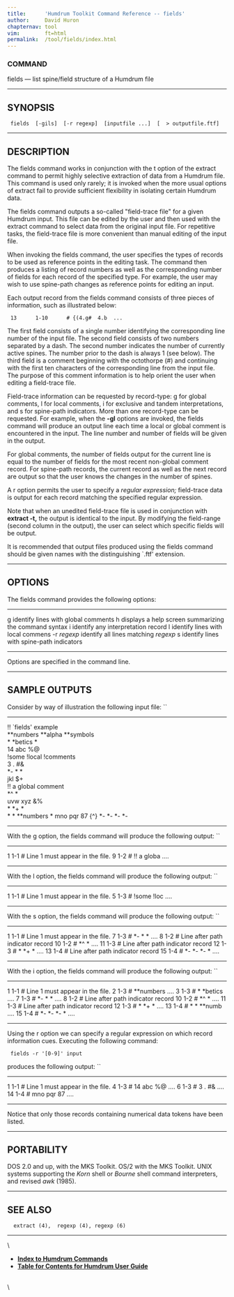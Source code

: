 ```yaml
---
title:		'Humdrum Toolkit Command Reference -- fields'
author:		David Huron
chapternav:	tool
vim:		ft=html
permalink:	/tool/fields/index.html
---
```



### COMMAND

<span class="tool">fields</span> &mdash; list spine/field structure of a Humdrum file

------------------------------------------------------------------------

## SYNOPSIS ##

` fields  [-gils]  [-r regexp]  [inputfile ...]  [  > outputfile.ftf]`

------------------------------------------------------------------------

## DESCRIPTION ##

The <span class="tool">fields</span> command works in conjunction with the <span class="option">t</span> option of
the <span class="tool">extract</span> command to permit highly selective extraction of data
from a Humdrum file. This command is used only rarely; it is invoked
when the more usual options of <span class="tool">extract</span> fail to provide sufficient
flexibility in isolating certain Humdrum data.

The <span class="tool">fields</span> command outputs a so-called \"field-trace file\" for a
given Humdrum input. This file can be edited by the user and then used
with the <span class="tool">extract</span> command to select data from the original input
file. For repetitive tasks, the field-trace file is more convenient than
manual editing of the input file.

When invoking the <span class="tool">fields</span> command, the user specifies the types of
records to be used as reference points in the editing task. The command
then produces a listing of record numbers as well as the corresponding
number of fields for each record of the specified type. For example, the
user may wish to use spine-path changes as reference points for editing
an input.

Each output record from the <span class="tool">fields</span> command consists of three pieces
of information, such as illustrated below:

` 13      1-10      # {(4.g#  4.b  ...`

The first field consists of a single number identifying the
corresponding line number of the input file. The second field consists
of two numbers separated by a dash. The second number indicates the
number of currently active spines. The number prior to the dash is
always 1 (see below). The third field is a comment beginning with the
octothorpe (\#) and continuing with the first ten characters of the
corresponding line from the input file. The purpose of this comment
information is to help orient the user when editing a field-trace file.

Field-trace information can be requested by record-type: <span class="option">g</span> for
global comments, <span class="option">l</span> for local comments, <span class="option">i</span> for exclusive and
tandem interpretations, and <span class="option">s</span> for spine-path indicators. More than
one record-type can be requested. For example, when the **-gl** options
are invoked, the <span class="tool">fields</span> command will produce an output line each
time a local or global comment is encountered in the input. The line
number and number of fields will be given in the output.

For global comments, the number of fields output for the current line is
equal to the number of fields for the most recent non-global comment
record. For spine-path records, the current record as well as the next
record are output so that the user knows the changes in the number of
spines.

A <span class="option">r</span> option permits the user to specify a *regular expression;*
field-trace data is output for each record matching the specified
regular expression.

Note that when an unedited field-trace file is used in conjunction with
**extract -t,** the output is identical to the input. By modifying the
field-range (second column in the output), the user can select which
specific fields will be output.

It is recommended that output files produced using the <span class="tool">fields</span>
command should be given names with the distinguishing \`.ftf\'
extension.

------------------------------------------------------------------------

## OPTIONS ##

The <span class="tool">fields</span> command provides the following options:

------------- -------------------------------------------------------
<span class="option">g</span>        identify lines with global comments
<span class="option">h</span>        displays a help screen summarizing the command syntax
<span class="option">i</span>        identify any interpretation record
<span class="option">l</span>        identify lines with local commens
-r *regexp*   identify all lines matching *regexp*
<span class="option">s</span>        identify lines with spine-path indicators
------------- -------------------------------------------------------

Options are specified in the command line.

------------------------------------------------------------------------

## SAMPLE OUTPUTS ##

Consider by way of illustration the following input file: ``

----------------------- ----------- ------------- ------
!! \`fields\' example                             
\*\*numbers             \*\*alpha   \*\*symbols   
\*                      \*betics    \*            
14                      abc         \%@           
!some                   !local      !comments     
3                       .           \#&           
\*-                     \*          \*            
jkl                     \$+                       
!! a global comment                               
\*\^                    \*                        
uvw                     xyz         &%            
\*                      \*+         \*            
\*                      \*          \*\*numbers   \*
mno                     pqr         87            {\^}
\*-                     \*-         \*-           \*-
----------------------- ----------- ------------- ------

With the <span class="option">g</span> option, the fields command will produce the following
output: ``

--- ----- ------------------------------------
1   1-1   \# Line 1 must appear in the file.
9   1-2   \# !! a globa \....
--- ----- ------------------------------------

With the <span class="option">l</span> option, the fields command will produce the following
output: ``

--- ----- ------------------------------------
1   1-1   \# Line 1 must appear in the file.
5   1-3   \# !some !loc \....
--- ----- ------------------------------------

With the <span class="option">s</span> option, the fields command will produce the following
output: ``

---- ----- -------------------------------------
1    1-1   \# Line 1 must appear in the file.
7    1-3   \# \*- \* \* \....
8    1-2   \# Line after path indicator record
10   1-2   \# \*\^ \* \....
11   1-3   \# Line after path indicator record
12   1-3   \# \* \*+ \* \....
13   1-4   \# Line after path indicator record
15   1-4   \# \*- \*- \*- \* \....
---- ----- -------------------------------------

With the <span class="option">i</span> option, the fields command will produce the following
output: ``

---- ----- -------------------------------------
1    1-1   \# Line 1 must appear in the file.
2    1-3   \# \*\*numbers \....
3    1-3   \# \* \*betics \....
7    1-3   \# \*- \* \* \....
8    1-2   \# Line after path indicator record
10   1-2   \# \*\^ \* \....
11   1-3   \# Line after path indicator record
12   1-3   \# \* \*+ \* \....
13   1-4   \# \* \* \*\*numb \....
15   1-4   \# \*- \*- \*- \* \....
---- ----- -------------------------------------

Using the <span class="option">r</span> option we can specify a regular expression on which
record information cues. Executing the following command:

` fields -r '[0-9]' input`

produces the following output: ``

---- ----- ------------------------------------
1    1-1   \# Line 1 must appear in the file.
4    1-3   \# 14 abc %@ \....
6    1-3   \# 3 . \#& \....
14   1-4   \# mno pqr 87 \....
---- ----- ------------------------------------

Notice that only those records containing numerical data tokens have
been listed.

------------------------------------------------------------------------

## PORTABILITY ##

DOS 2.0 and up, with the MKS Toolkit. OS/2 with the MKS Toolkit. UNIX
systems supporting the *Korn* shell or *Bourne* shell command
interpreters, and revised *awk* (1985).

------------------------------------------------------------------------

## SEE ALSO ##

`  extract (4),  regexp (4), regexp (6)`

------------------------------------------------------------------------

\

-   [**Index to Humdrum Commands**](../commands.toc.html)
-   [**Table for Contents for Humdrum User Guide**](../guide.toc.html)

\
\
